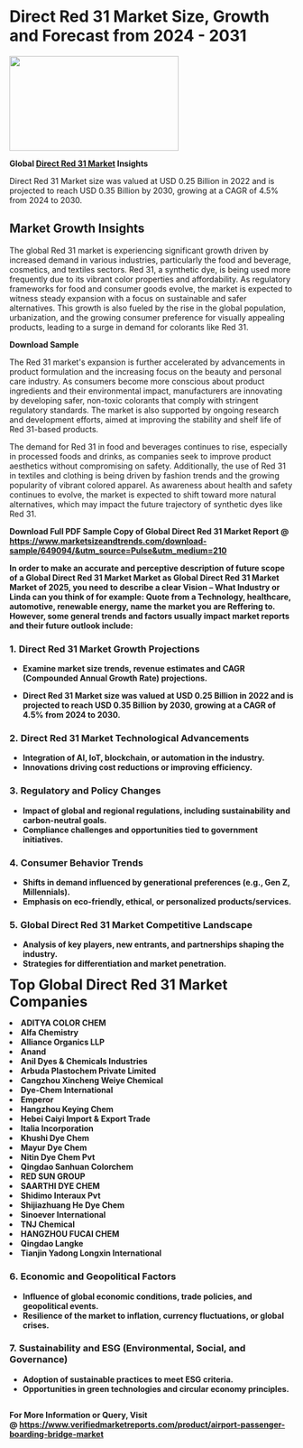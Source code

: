 <H1>Direct Red 31 Market Size, Growth and Forecast from 2024 - 2031</H1><img class="aligncenter size-medium wp-image-584254" src="https://thirdeyenews.in/wp-content/uploads/2024/09/Global-Market-Research-300x168.jpeg" alt="" width="300" height="168" /><p><strong>Global&nbsp;<a href="https://www.marketsizeandtrends.com/download-sample/649094/&amp;utm_source=Pulse&amp;utm_medium=210">Direct Red 31 Market</a> Insights</strong></p><p>Direct Red 31 Market size was valued at USD 0.25 Billion in 2022 and is projected to reach USD 0.35 Billion by 2030, growing at a CAGR of 4.5% from 2024 to 2030.</p><p><h2>Market Growth Insights</h2> <p>The global Red 31 market is experiencing significant growth driven by increased demand in various industries, particularly the food and beverage, cosmetics, and textiles sectors. Red 31, a synthetic dye, is being used more frequently due to its vibrant color properties and affordability. As regulatory frameworks for food and consumer goods evolve, the market is expected to witness steady expansion with a focus on sustainable and safer alternatives. This growth is also fueled by the rise in the global population, urbanization, and the growing consumer preference for visually appealing products, leading to a surge in demand for colorants like Red 31.</p> <p><strong>Download Sample</strong></p> <p>The Red 31 market's expansion is further accelerated by advancements in product formulation and the increasing focus on the beauty and personal care industry. As consumers become more conscious about product ingredients and their environmental impact, manufacturers are innovating by developing safer, non-toxic colorants that comply with stringent regulatory standards. The market is also supported by ongoing research and development efforts, aimed at improving the stability and shelf life of Red 31-based products.</p> <p>The demand for Red 31 in food and beverages continues to rise, especially in processed foods and drinks, as companies seek to improve product aesthetics without compromising on safety. Additionally, the use of Red 31 in textiles and clothing is being driven by fashion trends and the growing popularity of vibrant colored apparel. As awareness about health and safety continues to evolve, the market is expected to shift toward more natural alternatives, which may impact the future trajectory of synthetic dyes like Red 31.</p> <p><strong></p><p><span class=""><strong>Download Full PDF Sample Copy of Global Direct Red 31 Market Report</strong> @ <a href="https://www.marketsizeandtrends.com/download-sample/649094/&amp;utm_source=Pulse&amp;utm_medium=210" target="_blank">https://www.marketsizeandtrends.com/download-sample/649094/&amp;utm_source=Pulse&amp;utm_medium=210</a></span></p><p>In order to make an accurate and perceptive description of future scope of a Global&nbsp;Direct Red 31 Market Market as Global&nbsp;Direct Red 31 Market Market of 2025, you need to describe a clear Vision &ndash; What Industry or Linda can you think of for example: Quote from a Technology, healthcare, automotive, renewable energy, name the market you are Reffering to. However, some general trends and factors usually impact market reports and their future outlook include:</p><h3>1.&nbsp;<strong>Direct Red 31 Market Growth Projections</strong></h3><ul><li>Examine market size trends, revenue estimates and CAGR (Compounded Annual Growth Rate) projections.</li><li><p>Direct Red 31 Market size was valued at USD 0.25 Billion in 2022 and is projected to reach USD 0.35 Billion by 2030, growing at a CAGR of 4.5% from 2024 to 2030.</p></li></ul><h3>2.&nbsp;<strong>Direct Red 31 Market Technological Advancements</strong></h3><ul><li>Integration of AI, IoT, blockchain, or automation in the industry.</li><li>Innovations driving cost reductions or improving efficiency.</li></ul><h3>3.&nbsp;<strong>Regulatory and Policy Changes</strong></h3><ul><li>Impact of global and regional regulations, including sustainability and carbon-neutral goals.</li><li>Compliance challenges and opportunities tied to government initiatives.</li></ul><h3>4.&nbsp;<strong>Consumer Behavior Trends</strong></h3><ul><li>Shifts in demand influenced by generational preferences (e.g., Gen Z, Millennials).</li><li>Emphasis on eco-friendly, ethical, or personalized products/services.</li></ul><h3>5.&nbsp;<strong>Global Direct Red 31 Market Competitive Landscape</strong></h3><ul><li>Analysis of key players, new entrants, and partnerships shaping the industry.</li><li>Strategies for differentiation and market penetration.</li></ul><p data-pm-slice="1 1 []"><span style="color: inherit; font-family: inherit; font-size: 25px;">Top Global Direct Red 31 Market Companies</span></p><div class="" data-test-id=""><p><li>ADITYA COLOR CHEM</li><li> Alfa Chemistry</li><li> Alliance Organics LLP</li><li> Anand</li><li> Anil Dyes & Chemicals Industries</li><li> Arbuda Plastochem Private Limited</li><li> Cangzhou Xincheng Weiye Chemical</li><li> Dye-Chem International</li><li> Emperor</li><li> Hangzhou Keying Chem</li><li> Hebei Caiyi Import & Export Trade</li><li> Italia Incorporation</li><li> Khushi Dye Chem</li><li> Mayur Dye Chem</li><li> Nitin Dye Chem Pvt</li><li> Qingdao Sanhuan Colorchem</li><li> RED SUN GROUP</li><li> SAARTHI DYE CHEM</li><li> Shidimo Interaux Pvt</li><li> Shijiazhuang He Dye Chem</li><li> Sinoever International</li><li> TNJ Chemical</li><li> HANGZHOU FUCAI CHEM</li><li> Qingdao Langke</li><li> Tianjin Yadong Longxin International</li></p></div><h3>6.&nbsp;<strong>Economic and Geopolitical Factors</strong></h3><ul><li>Influence of global economic conditions, trade policies, and geopolitical events.</li><li>Resilience of the market to inflation, currency fluctuations, or global crises.</li></ul><h3>7.&nbsp;<strong>Sustainability and ESG (Environmental, Social, and Governance)</strong></h3><ul><li>Adoption of sustainable practices to meet ESG criteria.</li><li>Opportunities in green technologies and circular economy principles.</li></ul><h2><strong style="font-size: 14px;">For More Information or Query, Visit @&nbsp;</strong><a style="background-color: #ffffff; font-size: 14px;" href="https://www.marketsizeandtrends.com/report/direct-red-31-market/" target="_blank">https://www.verifiedmarketreports.com/product/airport-passenger-boarding-bridge-market</a></h2>
